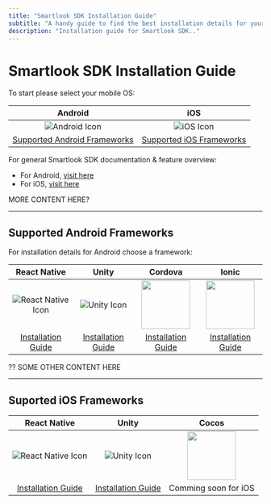 ```yaml
---
title: "Smartlook SDK Installation Guide"
subtitle: "A handy guide to find the best installation details for your project."
description: "Installation guide for Smartlook SDK.."
---
```


# Smartlook SDK Installation Guide


To start please select your mobile OS: 


|    Android   | iOS |   
|:--------------:|:--------:|
|  ![Android Icon](https://img.icons8.com/color/96/000000/android-os.png) | ![iOS Icon](https://img.icons8.com/ios/99/000000/ios-logo.png) | 
|  [Supported Android Frameworks](../sdk/sdk-installation-guide.md#supported-android-frameworks) | [Supported iOS Frameworks](../sdk/sdk-installation-guide.md#suported-ios-frameworks) | 

For general Smartlook SDK documentation & feature overview: 
* For Android, [visit here](https://smartlook.github.io/docs/sdk/android/#android)
* For iOS, [visit here](https://smartlook.github.io/docs/sdk/ios/#ios)

MORE CONTENT HERE? 

___

## Supported Android Frameworks 

For installation details for Android choose a framework: 

|    React Native   | Unity |   Cordova |  Ionic |  
|:--------------:|:--------:|:--------:|:--------:|
|  ![React Native Icon](https://img.icons8.com/color/96/000000/react-native.png) | ![Unity Icon](https://img.icons8.com/ios-filled/96/000000/unity.png) | <img src="https://cordova.apache.org/static/img/cordova_256.png" width="96"> | <img src="https://d2eip9sf3oo6c2.cloudfront.net/tags/images/000/000/324/square_256/ioniclogo.png" width="96"> | 
|  [Installation Guide](https://smartlook.github.io/docs/sdk/react-native/#android) | [Installation Guide](https://smartlook.github.io/docs/sdk/unity/#installation-for-android) | [Installation Guide](https://smartlook.github.io/docs/sdk/cordova-android/#installation) | [Installation Guide](https://smartlook.github.io/docs/sdk/ionic-android/)

?? SOME OTHER CONTENT HERE
___


## Suported iOS Frameworks

|    React Native   | Unity | Cocos |   
|:--------------:|:--------:|:--------:|
|  ![React Native Icon](https://img.icons8.com/color/96/000000/react-native.png) | ![Unity Icon](https://img.icons8.com/ios-filled/96/000000/unity.png) | <img src="https://www.gamefromscratch.com/image.axd?picture=cocos2dx_portrait_thumb%5B2%5D.png" width="96"> | 
|  [Installation Guide](https://smartlook.github.io/docs/sdk/react-native/#ios) | [Installation Guide](https://smartlook.github.io/docs/sdk/unity/#installation-for-ios) | Comming soon for iOS










